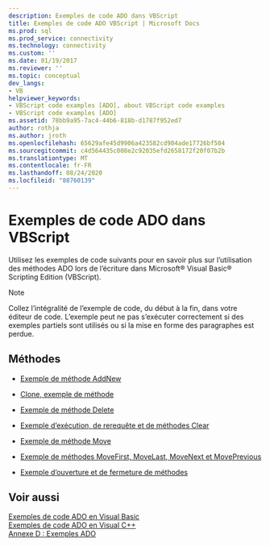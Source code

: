 ```yaml
---
description: Exemples de code ADO dans VBScript
title: Exemples de code ADO VBScript | Microsoft Docs
ms.prod: sql
ms.prod_service: connectivity
ms.technology: connectivity
ms.custom: ''
ms.date: 01/19/2017
ms.reviewer: ''
ms.topic: conceptual
dev_langs:
- VB
helpviewer_keywords:
- VBScript code examples [ADO], about VBScript code examples
- VBScript code examples [ADO]
ms.assetid: 78bb9a95-7ac4-44b6-818b-d1787f952ed7
author: rothja
ms.author: jroth
ms.openlocfilehash: 65629afe45d9906a423582cd904ade17726bf504
ms.sourcegitcommit: c4d564435c008e2c92035efd2658172f20f07b2b
ms.translationtype: MT
ms.contentlocale: fr-FR
ms.lasthandoff: 08/24/2020
ms.locfileid: "88760139"
---
```

# <a name="ado-code-examples-vbscript"></a>Exemples de code ADO dans VBScript
Utilisez les exemples de code suivants pour en savoir plus sur l’utilisation des méthodes ADO lors de l’écriture dans Microsoft® Visual Basic® Scripting Edition (VBScript).  
  
> [!NOTE]
>  Collez l’intégralité de l’exemple de code, du début à la fin, dans votre éditeur de code. L’exemple peut ne pas s’exécuter correctement si des exemples partiels sont utilisés ou si la mise en forme des paragraphes est perdue.  
  
## <a name="methods"></a>Méthodes  
  
-   [Exemple de méthode AddNew](./addnew-method-example-vbscript.md)  
  
-   [Clone, exemple de méthode](./clone-method-example-vbscript.md)  
  
-   [Exemple de méthode Delete](./delete-method-example-vbscript.md)  
  
-   [Exemple d’exécution, de rerequête et de méthodes Clear](./execute-requery-and-clear-methods-example-vbscript.md)  
  
-   [Exemple de méthode Move](./move-method-example-vbscript.md)  
  
-   [Exemple de méthodes MoveFirst, MoveLast, MoveNext et MovePrevious](./movefirst-movelast-movenext-and-moveprevious-methods-example-vbscript.md)  
  
-   [Exemple d’ouverture et de fermeture de méthodes](./open-and-close-methods-example-vbscript.md)  
  
## <a name="see-also"></a>Voir aussi  
 [Exemples de code ADO en Visual Basic](./ado-code-examples-in-visual-basic.md)   
 [Exemples de code ADO en Visual C++](./ado-code-examples-in-visual-c.md)   
 [Annexe D : Exemples ADO](../../guide/appendixes/appendix-d-ado-samples.md)